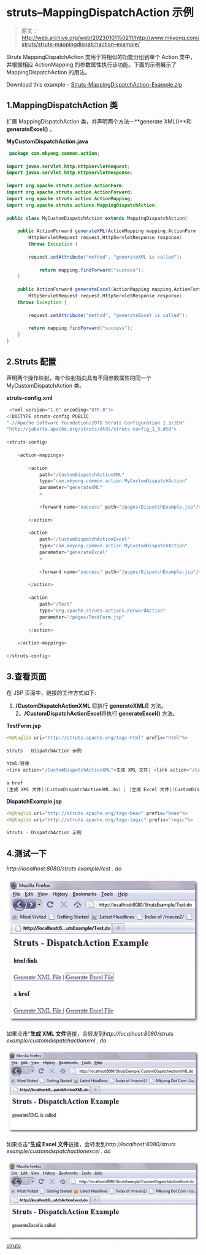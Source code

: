 # struts–MappingDispatchAction 示例

> 原文：<http://web.archive.org/web/20230101150211/http://www.mkyong.com/struts/struts-mappingdispatchaction-example/>

Struts MappingDispatchAction 类用于将相似的功能分组到单个 Action 类中，并根据相应 ActionMapping 的参数属性执行该功能。下面的示例展示了 MappingDispatchAction 的用法。

Download this example – [Struts-MappingDispatchAction-Example.zip](http://web.archive.org/web/20190224170106/http://www.mkyong.com/wp-content/uploads/2010/04/Struts-MappingDispatchAction-Example.zip)

## 1.MappingDispatchAction 类

扩展 MappingDispatchAction 类，并声明两个方法—**generate XML()**和 **generateExcel()** 。

**MyCustomDispatchAction.java**

```java
 package com.mkyong.common.action;

import javax.servlet.http.HttpServletRequest;
import javax.servlet.http.HttpServletResponse;

import org.apache.struts.action.ActionForm;
import org.apache.struts.action.ActionForward;
import org.apache.struts.action.ActionMapping;
import org.apache.struts.actions.MappingDispatchAction;

public class MyCustomDispatchAction extends MappingDispatchAction{

	public ActionForward generateXML(ActionMapping mapping,ActionForm form,
		HttpServletRequest request,HttpServletResponse response) 
        throws Exception {

		request.setAttribute("method", "generateXML is called");

	        return mapping.findForward("success");
	}

	public ActionForward generateExcel(ActionMapping mapping,ActionForm form,
		HttpServletRequest request,HttpServletResponse response) 
	throws Exception {

		request.setAttribute("method", "generateExcel is called");

		return mapping.findForward("success");
	}
} 
```

 ## 2.Struts 配置

声明两个操作映射，每个映射指向具有不同参数属性的同一个 MyCustomDispatchAction 类。

**struts-config.xml**

```java
 <?xml version="1.0" encoding="UTF-8"?>
<!DOCTYPE struts-config PUBLIC 
"-//Apache Software Foundation//DTD Struts Configuration 1.3//EN" 
"http://jakarta.apache.org/struts/dtds/struts-config_1_3.dtd">

<struts-config>

	<action-mappings>

	 	<action
			path="/CustomDispatchActionXML"
			type="com.mkyong.common.action.MyCustomDispatchAction"
			parameter="generateXML"
			>

			<forward name="success" path="/pages/DispatchExample.jsp"/>

		</action>

		<action
			path="/CustomDispatchActionExcel"
			type="com.mkyong.common.action.MyCustomDispatchAction"
			parameter="generateExcel"
			>

			<forward name="success" path="/pages/DispatchExample.jsp"/>

		</action>

		<action
			path="/Test"
			type="org.apache.struts.actions.ForwardAction"
			parameter="/pages/TestForm.jsp"
			>
		</action>

	</action-mappings>

</struts-config> 
```

 ## 3.查看页面

在 JSP 页面中，链接的工作方式如下:

1. **/CustomDispatchActionXML** 将执行 **generateXML()** 方法。
2。**/CustomDispatchActionExcel**将执行 **generateExcel()** 方法。

**TestForm.jsp**

```java
<%@taglib uri="http://struts.apache.org/tags-html" prefix="html"%>

Struts - DispatchAction 示例

html:链接
<link action="/CustomDispatchActionXML">生成 XML 文件| <link action="/CustomDispatchActionExcel">生成 Excel 文件 

a href
[生成 XML 文件](CustomDispatchActionXML.do) | [生成 Excel 文件](CustomDispatchActionExcel.do) 

```

**DispatchExample.jsp**

```java
<%@taglib uri="http://struts.apache.org/tags-bean" prefix="bean"%>
<%@taglib uri="http://struts.apache.org/tags-logic" prefix="logic"%>

Struts - DispatchAction 示例

```

## 4.测试一下

*http://localhost:8080/struts example/test . do*

![Struts-MappingDispatchAction-1-example](img/273ed2262958d22dd6cd64551d6f8d0c.png "Struts-MappingDispatchAction-1-example")

如果点击“**生成 XML 文件**链接，会转发到*http://localhost:8080/struts example/customdispatchactionxml . do*

![Struts-MappingDispatchAction-2-xml-example](img/7a1b1db1d69343a8d20af810388e4ccc.png "Struts-MappingDispatchAction-2-xml-example")

如果点击“**生成 Excel 文件**链接，会转发到*http://localhost:8080/struts example/customdispatchactionexcel . do*

![Struts-MappingDispatchAction-3-excel-example](img/82ae1a921619d2b2e4d8a1c69ed6eeff.png "Struts-MappingDispatchAction-3-excel-example")[struts](http://web.archive.org/web/20190224170106/http://www.mkyong.com/tag/struts/)







